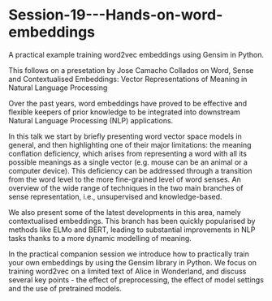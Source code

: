 # Session-19---Hands-on-word-embeddings
A practical example training word2vec embeddings using Gensim in Python.

This follows on a presetation by Jose Camacho Collados on  Word, Sense and Contextualised Embeddings: Vector Representations of Meaning in Natural Language Processing


Over the past years, word embeddings have proved to be effective and flexible keepers of prior knowledge to be integrated into downstream Natural Language Processing (NLP) applications.

In this talk we start by briefly presenting word vector space models in general, and then highlighting one of their major limitations: the meaning conflation deficiency, which arises from representing a word with all its possible meanings as a single vector (e.g. mouse can be an animal or a computer device). This deficiency can be addressed through a transition from the word level to the more fine-grained level of word senses. An overview of the wide range of techniques in the two main branches of sense representation, i.e., unsupervised and knowledge-based.

We also present some of the latest developments in this area, namely contextualised embeddings. This branch has been quickly popularised by methods like ELMo and BERT, leading to substantial improvements in NLP tasks thanks to a more dynamic modelling of meaning.

In the practical companion session we introduce how to practically train your own embeddings by using the Gensim library in Python. We focus on training word2vec on a limited text of Alice in Wonderland, and discuss several key points - the effect of preprocessing, the effect of model settings and the use of pretrained models. 
